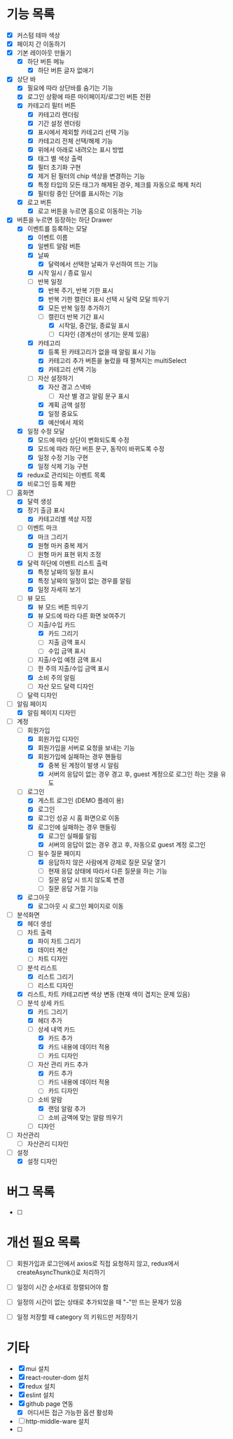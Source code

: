 # 기능 목록
- [x] 커스텀 테마 색상
- [x] 페이지 간 이동하기
- [x] 기본 레이아웃 만들기
    - [x] 하단 버튼 메뉴
        - [x] 하단 버튼 글자 없애기
- [x] 상단 바
    - [x] 필요에 따라 상단바를 숨기는 기능
    - [x] 로그인 상황에 따른 마이페이지/로그인 버튼 전환
    - [x] 카테고리 필터 버튼
        - [x] 카테고리 렌더링
        - [x] 기간 설정 렌더링
        - [x] 표시에서 제외할 카테고리 선택 기능
        - [x] 카테고리 전체 선택/해제 기능
        - [x] 위에서 아래로 내려오는 표시 방법
        - [x] 태그 별 색상 출력
        - [x] 필터 초기화 구현
        - [x] 제거 된 필터의 chip 색상을 변경하는 기능
        - [x] 특정 타입의 모든 태그가 해제된 경우, 체크를 자동으로 해제 처리
        - [x] 필터링 중인 단어를 표시하는 기능
    - [x] 로고 버튼
        - [x] 로고 버튼을 누르면 홈으로 이동하는 기능
- [x] 버튼을 누르면 등장하는 하단 Drawer
    - [x] 이벤트를 등록하는 모달
        - [x] 이벤트 이름
        - [x] 일벤트 알람 버튼
        - [x] 날짜
            - [x] 달력에서 선택한 날짜가 우선하여 뜨는 기능
        - [x] 시작 일시 / 종료 일시
        - [ ] 반복 일정
            - [x] 반복 주기, 반복 기한 표시
            - [x] 반복 기한 캘린더 표시 선택 시 달력 모달 띄우기
            - [x] 모든 반복 일정 추가하기
            - [ ] 캘린더 반복 기간 표시
                - [x] 시작일, 중간일, 종료일 표시
                - [ ] 디자인 (경계선이 생기는 문제 있음)
        - [x] 카테고리
            - [x] 등록 된 카테고리가 없을 때 알림 표시 기능
            - [x] 카테고리 추가 버튼을 눌렀을 때 펼쳐지는 multiSelect
            - [x] 카테고리 선택 기능
        - [ ] 자산 설정하기
            - [x] 자산 경고 스낵바
                - [ ] 자산 별 경고 알림 문구 표시
            - [x] 계획 금액 설정
            - [x] 일정 중요도
            - [x] 예산에서 제외
    - [x] 일정 수정 모달
        - [x] 모드에 따라 상단이 변화되도록 수정
        - [x] 모드에 따라 하단 버튼 문구, 동작이 바뀌도록 수정
        - [x] 일정 수정 기능 구현
        - [x] 일정 삭제 기능 구현

    - [x] redux로 관리되는 이벤트 목록
    - [x] 비로그인 등록 제한
- [ ] 홈화면
    - [x] 달력 생성
    - [x] 정기 출금 표시
        - [x] 카테고리별 색상 지정
    - [ ] 이벤트 마크
        - [x] 마크 그리기
        - [x] 원형 마커 중복 제거
        - [ ] 원형 마커 표현 위치 조정
    - [x] 달력 하단에 이벤트 리스트 출력
        - [x] 특정 날짜의 일정 표시
        - [x] 특정 날짜의 일정이 없는 경우를 알림
        - [x] 일정 자세히 보기
    - [ ] 뷰 모드
        - [x] 뷰 모드 버튼 띄우기
        - [x] 뷰 모드에 따라 다른 화면 보여주기
        - [ ] 지출/수입 카드
            - [x] 카드 그리기
            - [ ] 지출 금액 표시
            - [ ] 수입 금액 표시
        - [ ] 지출/수입 예정 금액 표시
        - [ ] 한 주의 지출/수입 금액 표시
        - [x] 소비 주의 알림
        - [ ] 자산 모드 달력 디자인
    - [ ] 달력 디자인
- [ ] 알림 페이지
    - [x] 알림 페이지 디자인
- [ ] 계정
    - [ ] 회원가입
        - [x] 회원가입 디자인
        - [x] 회원가입을 서버로 요청을 보내는 기능
        - [x] 회원가입에 실패하는 경우 핸들링
            - [x] 중복 된 계정이 발생 시 알림
            - [x] 서버의 응답이 없는 경우 경고 후, guest 계정으로 로그인 하는 것을 유도
    - [ ] 로그인
        - [x] 게스트 로그인 (DEMO 플레이 용)
        - [x] 로그인
        - [x] 로그인 성공 시 홈 화면으로 이동
        - [x] 로그인에 실패하는 경우 핸들링
            - [x] 로그인 실패를 알림
            - [x] 서버의 응답이 없는 경우 경고 후, 자동으로 guest 계정 로그인
        - [ ] 필수 질문 페이지
            - [x] 응답하지 않은 사람에게 강제로 질문 모달 열기
            - [ ] 현재 응답 상태에 따라서 다른 질문을 하는 기능 
            - [ ] 질문 응답 시 뜨지 않도록 변경
            - [ ] 질문 응답 거절 기능
    - [x] 로그아웃
        - [x] 로그아웃 시 로그인 페이지로 이동
- [ ] 분석화면
    - [x] 헤더 생성
    - [ ] 차트 출력
        - [x] 파이 차트 그리기
        - [x] 데이터 계산
        - [ ] 차트 디자인
    - [ ] 분석 리스트
        - [x] 리스트 그리기
        - [ ] 리스트 디자인
    - [x] 리스트, 차트 카테고리변 색상 변동 (현재 색이 겹치는 문제 있음)
    - [ ] 분석 상세 카드
        - [x] 카드 그리기
        - [x] 헤더 추가
        - [ ] 상세 내역 카드
            - [x] 카드 추가
            - [x] 카드 내용에 데이터 적용
            - [ ] 카드 디자인
        - [ ] 자산 관리 카드 추가
            - [x] 카드 추가
            - [ ] 카드 내용에 데이터 적용
            - [ ] 카드 디자인
        - [ ] 소비 알람
            - [x] 랜덤 알람 추가
            - [ ] 소비 금액에 맞는 알람 띄우기
        - [ ] 디자인
- [ ] 자산관리
    - [ ] 자산관리 디자인
- [ ] 설정
    - [x] 설정 디자인

# 버그 목록
- [ ] 

# 개선 필요 목록
- [ ] 회원가입과 로그인에서 axios로 직접 요청하지 않고, redux에서 createAsyncThunk()로 처리하기
- [ ] 일정이 시간 순서대로 정렬되어야 함
- [ ] 일정의 시간이 없는 상태로 추가되었을 때 "-"만 뜨는 문제가 있음
- [ ] 일정 저장할 때 category 의 키워드만 저장하기


# 기타
- [x] mui 설치
- [x] react-router-dom 설치
- [x] redux 설치
- [x] eslint 설치
- [x] github page 연동
    - [x] 어디서든 접근 가능한 옵션 활성화
- [ ] http-middle-ware 설치
- [ ] 